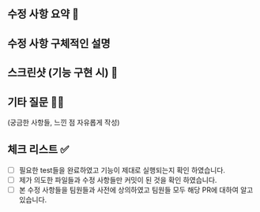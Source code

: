 ## 수정 사항 요약 📍 



## 수정 사항 구체적인 설명

## 스크린샷 (기능 구현 시) 📸

## 기타 질문 🙋🏻
(궁금한 사항들, 느낀 점 자유롭게 작성)

## 체크 리스트 ✅
- [ ] 필요한 test들을 완료하였고 기능이 제대로 실행되는지 확인 하였습니다.
- [ ] 제가 의도한 파일들과 수정 사항들만 커밋이 된 것을 확인 하였습니다.
- [ ] 본 수정 사항들을 팀원들과 사전에 상의하였고 팀원들 모두 해당 PR에 대하여 알고 있습니다.